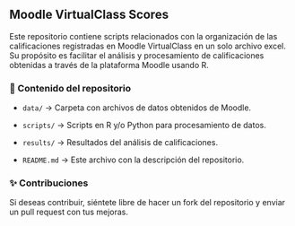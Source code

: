 ## Moodle VirtualClass Scores

Este repositorio contiene scripts relacionados con la organización de las calificaciones registradas en Moodle VirtualClass en un solo archivo excel. Su propósito es facilitar el análisis y procesamiento de calificaciones obtenidas a través de la plataforma Moodle usando R.

### 📂 Contenido del repositorio

- `data/` → Carpeta con archivos de datos obtenidos de Moodle.

- `scripts/` → Scripts en R y/o Python para procesamiento de datos.

- `results/` → Resultados del análisis de calificaciones.

- `README.md` → Este archivo con la descripción del repositorio.

### ✨ Contribuciones

Si deseas contribuir, siéntete libre de hacer un fork del repositorio y enviar un pull request con tus mejoras.